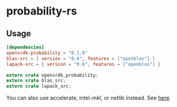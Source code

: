 # probability-rs

## Usage

```toml
[dependencies]
opensrdk-probability = "0.1.0"
blas-src = { version = "0.6", features = ["openblas"] }
lapack-src = { version = "0.6", features = ["openblas"] }
```

```rs
extern crate opensrdk_probability;
extern crate blas_src;
extern crate lapack_src;
```

You can also use accelerate, intel-mkl, or netlib instead.
See [here](https://github.com/blas-lapack-rs/blas-lapack-rs.github.io/wiki).

